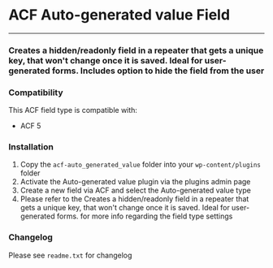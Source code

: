 # ACF Auto-generated value Field

-----------------------

### Creates a hidden/readonly field in a repeater that gets a unique key, that won't change once it is saved. Ideal for user-generated forms. Includes option to hide the field from the user


### Compatibility

This ACF field type is compatible with:
* ACF 5

### Installation

1. Copy the `acf-auto_generated_value` folder into your `wp-content/plugins` folder
2. Activate the Auto-generated value plugin via the plugins admin page
3. Create a new field via ACF and select the Auto-generated value type
4. Please refer to the Creates a hidden/readonly field in a repeater that gets a unique key, that won't change once it is saved. Ideal for user-generated forms. for more info regarding the field type settings

### Changelog
Please see `readme.txt` for changelog
